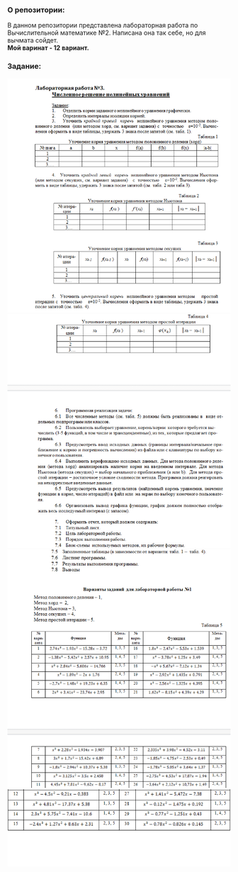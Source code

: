 ### О репозитории: 
В данном репозитории представлена лабораторная работа по Вычислительной математике №2. Написана она так себе, но для вычмата сойдет.
</br> **Мой варинат - 12 вариант.**
### Задание: 
![Иллюстрация к проекту](https://github.com/DeltaHeavyVIP/V2/blob/master/tz/%D0%A1%D0%BD%D0%B8%D0%BC%D0%BE%D0%BA%20%D1%8D%D0%BA%D1%80%D0%B0%D0%BD%D0%B0%20(41).png)
![Иллюстрация к проекту](https://github.com/DeltaHeavyVIP/V2/blob/master/tz/%D0%A1%D0%BD%D0%B8%D0%BC%D0%BE%D0%BA%20%D1%8D%D0%BA%D1%80%D0%B0%D0%BD%D0%B0%20(42).png)
![Иллюстрация к проекту](https://github.com/DeltaHeavyVIP/V2/blob/master/tz/%D0%A1%D0%BD%D0%B8%D0%BC%D0%BE%D0%BA%20%D1%8D%D0%BA%D1%80%D0%B0%D0%BD%D0%B0%20(45).png)
![Иллюстрация к проекту](https://github.com/DeltaHeavyVIP/V2/blob/master/tz/%D0%A1%D0%BD%D0%B8%D0%BC%D0%BE%D0%BA%20%D1%8D%D0%BA%D1%80%D0%B0%D0%BD%D0%B0%20(44).png)
